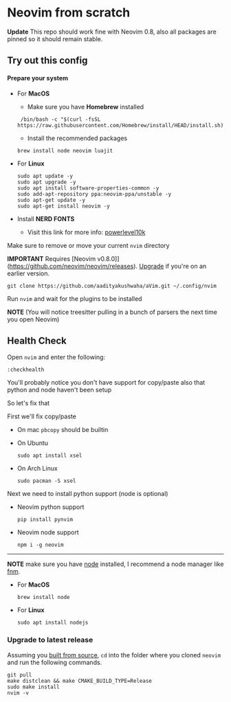 # Neovim from scratch
**Update** This repo should work fine with Neovim 0.8, also all packages are pinned so it should remain stable.
## Try out this config

#### Prepare your system
- For **MacOS**
  - Make sure you have **Homebrew** installed
   ```
    /bin/bash -c "$(curl -fsSL https://raw.githubusercontent.com/Homebrew/install/HEAD/install.sh)"
   ```
   -  Install the recommended packages
   ```
   brew install node neovim luajit
   ```

- For **Linux**
  ```
  sudo apt update -y
  sudo apt upgrade -y
  sudo apt install software-properties-common -y
  sudo add-apt-repository ppa:neovim-ppa/unstable -y
  sudo apt-get update -y
  sudo apt-get install neovim -y
  ```
  
- Install **NERD FONTS**
  - Visit this link for more info: [powerlevel10k](https://github.com/romkatv/powerlevel10k)

Make sure to remove or move your current `nvim` directory

**IMPORTANT** Requires [Neovim v0.8.0]](https://github.com/neovim/neovim/releases).  [Upgrade](#upgrade-to-latest-release) if you're on an earlier version. 
```
git clone https://github.com/aadityakushwaha/aVim.git ~/.config/nvim
```

Run `nvim` and wait for the plugins to be installed 

**NOTE** (You will notice treesitter pulling in a bunch of parsers the next time you open Neovim) 

## Health Check

Open `nvim` and enter the following:

```
:checkhealth
```

You'll probably notice you don't have support for copy/paste also that python and node haven't been setup

So let's fix that

First we'll fix copy/paste

- On mac `pbcopy` should be builtin

- On Ubuntu

  ```
  sudo apt install xsel
  ```

- On Arch Linux

  ```
  sudo pacman -S xsel
  ```

Next we need to install python support (node is optional)

- Neovim python support

  ```
  pip install pynvim
  ```

- Neovim node support

  ```
  npm i -g neovim
  ```
---

**NOTE** make sure you have [node](https://nodejs.org/en/) installed, I recommend a node manager like [fnm](https://github.com/Schniz/fnm).

* For **MacOS** 
  ```
  brew install node
  ```

* For **Linux**
  ```
  sudo apt install nodejs
  ```

### Upgrade to latest release

Assuming you [built from source](https://github.com/neovim/neovim/wiki/Building-Neovim#quick-start), `cd` into the folder where you cloned `neovim` and run the following commands. 
```
git pull
make distclean && make CMAKE_BUILD_TYPE=Release
sudo make install
nvim -v
```

